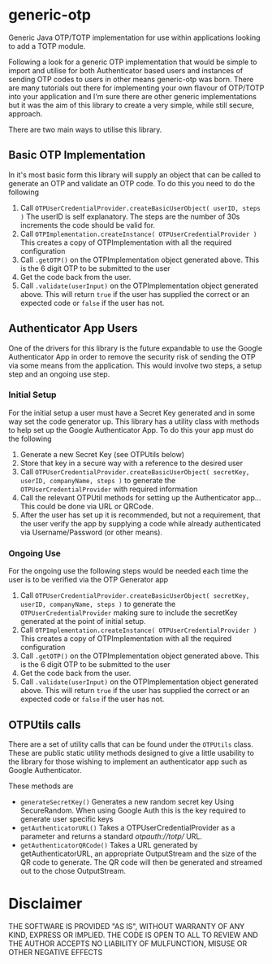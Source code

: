 # generic-otp 
Generic Java OTP/TOTP implementation for use within applications looking to add a TOTP module.

Following a look for a generic OTP implementation that would be simple to import and utilise for both Authenticator based users and instances of sending OTP codes to users in other means generic-otp was born. There are many tutorials out there for implementing your own flavour of OTP/TOTP into your application and I'm sure there are other generic implementations but it was the aim of this library to create a very simple, while still secure, approach.

There are two main ways to utilise this library.

## Basic OTP Implementation
In it's most basic form this library will supply an object that can be called to generate an OTP and validate an OTP code. To do this you need to do the following

1. Call ```OTPUserCredentialProvider.createBasicUserObject( userID, steps )``` The userID is self explanatory. The steps are the number of 30s increments the code should be valid for.
1. Call ```OTPImplementation.createInstance( OTPUserCredentialProvider )``` This creates a copy of OTPImplementation with all the required configuration
1. Call ```.getOTP()``` on the OTPImplementation object generated above. This is the 6 digit OTP to be submitted to the user
1. Get the code back from the user.
2. Call ```.validate(userInput)``` on the OTPImplementation object generated above. This will return `true` if the user has supplied the correct or an expected code or `false` if the user has not. 

## Authenticator App Users
One of the drivers for this library is the future expandable to use the Google Authenticator App in order to remove the security risk of sending the OTP via some means from the application. This would involve two steps, a setup step and an ongoing use step.

### Initial Setup
For the initial setup a user must have a Secret Key generated and in some way set the code generator up. This library has a utility class with methods to help set up the Google Authenticator App. To do this your app must do the following

1. Generate a new Secret Key (see OTPUtils below)
2. Store that key in a secure way with a reference to the desired user
3. Call ```OTPUserCredentialProvider.createBasicUserObject( secretKey, userID, companyName, steps )``` to generate the `OTPUserCredentialProvider` with required information
4. Call the relevant OTPUtil methods for setting up the Authenticator app... This could be done via URL or QRCode.
5. After the user has set up it is recommended, but not a requirement, that the user verify the app by supplying a code while already authenticated via Username/Password (or other means).

### Ongoing Use
For the ongoing use the following steps would be needed each time the user is to be verified via the OTP Generator app

1. Call ```OTPUserCredentialProvider.createBasicUserObject( secretKey, userID, companyName, steps )``` to generate the `OTPUserCredentialProvider` making sure to include the secretKey generated at the point of initial setup.
1. Call ```OTPImplementation.createInstance( OTPUserCredentialProvider )``` This creates a copy of OTPImplementation with all the required configuration
1. Call ```.getOTP()``` on the OTPImplementation object generated above. This is the 6 digit OTP to be submitted to the user
1. Get the code back from the user.
2. Call ```.validate(userInput)``` on the OTPImplementation object generated above. This will return `true` if the user has supplied the correct or an expected code or `false` if the user has not. 

## OTPUtils calls
There are a set of utility calls that can be found under the `OTPUtils` class. These are public static utility methods designed to give a little usability to the library for those wishing to implement an authenticator app such as Google Authenticator.

These methods are

* `generateSecretKey()` Generates a new random secret key Using SecureRandom. When using Google Auth this is the key required to generate user specific keys
* `getAuthenticatorURL()` Takes a OTPUserCredentialProvider as a parameter and returns a standard _otpauth://totp/_ URL.
* `getAuthenticatorQRCode()` Takes a URL generated by getAuthenticatorURL, an appropriate OutputStream and the size of the QR code to generate. The QR code will then be generated and streamed out to the chose OutputStream.

# Disclaimer 
THE SOFTWARE IS PROVIDED "AS IS", WITHOUT WARRANTY OF ANY KIND, EXPRESS OR IMPLIED. THE CODE IS OPEN TO ALL TO REVIEW AND THE AUTHOR ACCEPTS NO LIABILITY OF MULFUNCTION, MISUSE OR OTHER NEGATIVE EFFECTS
